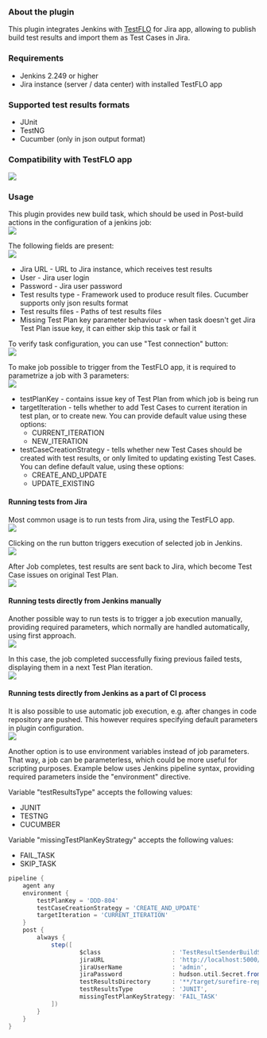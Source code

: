 ### About the plugin

This plugin integrates Jenkins with [TestFLO](https://marketplace.atlassian.com/apps/1211393/testflo-test-management-for-jira?hosting=datacenter&tab=overview)
for Jira app, allowing to publish build test results and import them as Test Cases in Jira.

### Requirements

- Jenkins 2.249 or higher
- Jira instance (server / data center) with installed TestFLO app

### Supported test results formats

- JUnit
- TestNG
- Cucumber (only in json output format)

### Compatibility with TestFLO app

![](docs/images/compatibility-with-testflo-app.png)

### Usage

This plugin provides new build task, which should be used in Post-build actions in the configuration of a jenkins job:  
![](docs/images/post_build_action_select.png)

The following fields are present:  
![](docs/images/task_configuration.png)

- Jira URL - URL to Jira instance, which receives test results
- User - Jira user login
- Password - Jira user password
- Test results type - Framework used to produce result files. Cucumber supports only json results format
- Test results files - Paths of test results files
- Missing Test Plan key parameter behaviour - when task doesn't get Jira Test Plan issue key, it can either skip this task or fail it

To verify task configuration, you can use "Test connection" button:  
![](docs/images/connection_success.png)

To make job possible to trigger from the TestFLO app, it is required to parametrize a job with 3 parameters:  
![](docs/images/job_parameters.png)

- testPlanKey - contains issue key of Test Plan from which job is being run
- targetIteration - tells whether to add Test Cases to current iteration in test plan, or to create new. You can provide default value using these options:
    - CURRENT_ITERATION
    - NEW_ITERATION
- testCaseCreationStrategy - tells whether new Test Cases should be created with test results, or only limited to updating existing Test Cases. You can define
  default value, using these options:
    - CREATE_AND_UPDATE
    - UPDATE_EXISTING

#### Running tests from Jira

Most common usage is to run tests from Jira, using the TestFLO app.  
![](docs/images/jira_run.png)

Clicking on the run button triggers execution of selected job in Jenkins.  
![](docs/images/jenkins_progress.png)

After Job completes, test results are sent back to Jira, which become Test Case issues on original Test Plan.  
![](docs/images/jira_results.png)

#### Running tests directly from Jenkins manually

Another possible way to run tests is to trigger a job execution manually, providing required parameters, which normally are handled automatically, using first
approach.  
![](docs/images/jenkins_manual_run.png)

In this case, the job completed successfully fixing previous failed tests, displaying them in a next Test Plan iteration.  
![](docs/images/jira_results_next_iteration.png)

#### Running tests directly from Jenkins as a part of CI process

It is also possible to use automatic job execution, e.g. after changes in code repository are pushed. This however requires specifying default parameters in
plugin configuration.  
![](docs/images/jenkins_default_parameters.png)

Another option is to use environment variables instead of job parameters. That way, a job can be parameterless, which could be more useful for scripting
purposes. Example below uses Jenkins pipeline syntax, providing required parameters inside the "environment" directive.

Variable "testResultsType" accepts the following values:

- JUNIT
- TESTNG
- CUCUMBER

Variable "missingTestPlanKeyStrategy" accepts the following values:

- FAIL_TASK
- SKIP_TASK

```groovy
pipeline {
    agent any
    environment {
        testPlanKey = 'DDD-804'
        testCaseCreationStrategy = 'CREATE_AND_UPDATE'
        targetIteration = 'CURRENT_ITERATION'
    }
    post {
        always {
            step([
                    $class                    : 'TestResultSenderBuildStep',
                    jiraURL                   : 'http://localhost:5000/jira',
                    jiraUserName              : 'admin',
                    jiraPassword              : hudson.util.Secret.fromString(SECRET),
                    testResultsDirectory      : '**/target/surefire-reports/*.xml',
                    testResultsType           : 'JUNIT',
                    missingTestPlanKeyStrategy: 'FAIL_TASK'
            ])
        }
    }
}
```